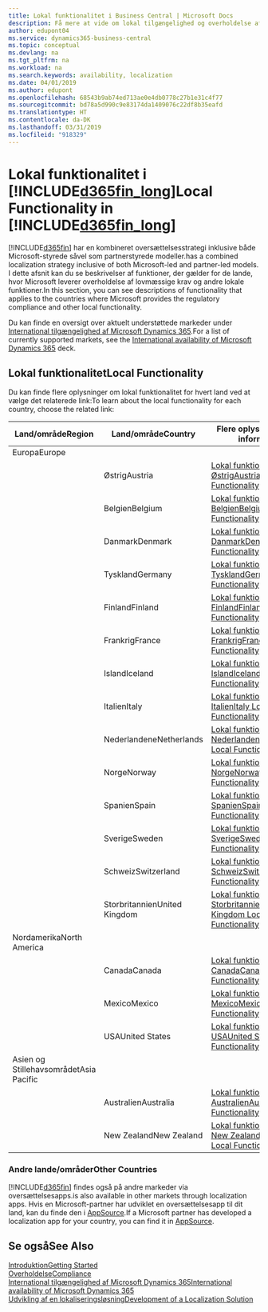 ```yaml
---
title: Lokal funktionalitet i Business Central | Microsoft Docs
description: Få mere at vide om lokal tilgængelighed og overholdelse af lovmæssige krav for Dynamics 365 Business Central.
author: edupont04
ms.service: dynamics365-business-central
ms.topic: conceptual
ms.devlang: na
ms.tgt_pltfrm: na
ms.workload: na
ms.search.keywords: availability, localization
ms.date: 04/01/2019
ms.author: edupont
ms.openlocfilehash: 68543b9ab74ed713ae0e4db0778c27b1e31c4f77
ms.sourcegitcommit: bd78a5d990c9e83174da1409076c22df8b35eafd
ms.translationtype: HT
ms.contentlocale: da-DK
ms.lasthandoff: 03/31/2019
ms.locfileid: "918329"
---
```

# <a name="local-functionality-in-included365finlongincludesd365finlongmdmd"></a><span data-ttu-id="4fce7-103">Lokal funktionalitet i [!INCLUDE[d365fin_long](includes/d365fin_long_md.md)]</span><span class="sxs-lookup"><span data-stu-id="4fce7-103">Local Functionality in [!INCLUDE[d365fin_long](includes/d365fin_long_md.md)]</span></span>
[!INCLUDE[d365fin](includes/d365fin_md.md)] <span data-ttu-id="4fce7-104">har en kombineret oversættelsesstrategi inklusive både Microsoft-styrede såvel som partnerstyrede modeller.</span><span class="sxs-lookup"><span data-stu-id="4fce7-104">has a combined localization strategy inclusive of both Microsoft-led and partner-led models.</span></span> <span data-ttu-id="4fce7-105">I dette afsnit kan du se beskrivelser af funktioner, der gælder for de lande, hvor Microsoft leverer overholdelse af lovmæssige krav og andre lokale funktioner.</span><span class="sxs-lookup"><span data-stu-id="4fce7-105">In this section, you can see descriptions of functionality that applies to the countries where Microsoft provides the regulatory compliance and other local functionality.</span></span>  

<span data-ttu-id="4fce7-106">Du kan finde en oversigt over aktuelt understøttede markeder under [International tilgængelighed af Microsoft Dynamics 365](https://docs.microsoft.com/en-us/dynamics365/get-started/availability).</span><span class="sxs-lookup"><span data-stu-id="4fce7-106">For a list of currently supported markets, see the [International availability of Microsoft Dynamics 365](https://docs.microsoft.com/en-us/dynamics365/get-started/availability) deck.</span></span>  

## <a name="local-functionality"></a><span data-ttu-id="4fce7-107">Lokal funktionalitet</span><span class="sxs-lookup"><span data-stu-id="4fce7-107">Local Functionality</span></span>
<span data-ttu-id="4fce7-108">Du kan finde flere oplysninger om lokal funktionalitet for hvert land ved at vælge det relaterede link:</span><span class="sxs-lookup"><span data-stu-id="4fce7-108">To learn about the local functionality for each country, choose the related link:</span></span>

| <span data-ttu-id="4fce7-109">Land/område</span><span class="sxs-lookup"><span data-stu-id="4fce7-109">Region</span></span> | <span data-ttu-id="4fce7-110">Land/område</span><span class="sxs-lookup"><span data-stu-id="4fce7-110">Country</span></span> | <span data-ttu-id="4fce7-111">Flere oplysninger</span><span class="sxs-lookup"><span data-stu-id="4fce7-111">More information</span></span> |
| --- | --- |--- |
| <span data-ttu-id="4fce7-112">Europa</span><span class="sxs-lookup"><span data-stu-id="4fce7-112">Europe</span></span> |  | |
|        | <span data-ttu-id="4fce7-113">Østrig</span><span class="sxs-lookup"><span data-stu-id="4fce7-113">Austria</span></span> | [<span data-ttu-id="4fce7-114">Lokal funktionalitet for Østrig</span><span class="sxs-lookup"><span data-stu-id="4fce7-114">Austria Local Functionality</span></span>](localfunctionality/austria/austria-local-functionality.md) |
|        | <span data-ttu-id="4fce7-115">Belgien</span><span class="sxs-lookup"><span data-stu-id="4fce7-115">Belgium</span></span> |  [<span data-ttu-id="4fce7-116">Lokal funktionalitet for Belgien</span><span class="sxs-lookup"><span data-stu-id="4fce7-116">Belgium Local Functionality</span></span>](localfunctionality/belgium/belgium-local-functionality.md) |
|        | <span data-ttu-id="4fce7-117">Danmark</span><span class="sxs-lookup"><span data-stu-id="4fce7-117">Denmark</span></span> | [<span data-ttu-id="4fce7-118">Lokal funktionalitet for Danmark</span><span class="sxs-lookup"><span data-stu-id="4fce7-118">Denmark Local Functionality</span></span>](localfunctionality/denmark/denmark-local-functionality.md) |
|        | <span data-ttu-id="4fce7-119">Tyskland</span><span class="sxs-lookup"><span data-stu-id="4fce7-119">Germany</span></span> | [<span data-ttu-id="4fce7-120">Lokal funktionalitet for Tyskland</span><span class="sxs-lookup"><span data-stu-id="4fce7-120">Germany Local Functionality</span></span>](localfunctionality/germany/germany-local-functionality.md) |
|        | <span data-ttu-id="4fce7-121">Finland</span><span class="sxs-lookup"><span data-stu-id="4fce7-121">Finland</span></span> | [<span data-ttu-id="4fce7-122">Lokal funktionalitet for Finland</span><span class="sxs-lookup"><span data-stu-id="4fce7-122">Finland Local Functionality</span></span>](localfunctionality/finland/finland-local-functionality.md) |
|        | <span data-ttu-id="4fce7-123">Frankrig</span><span class="sxs-lookup"><span data-stu-id="4fce7-123">France</span></span> | [<span data-ttu-id="4fce7-124">Lokal funktionalitet for Frankrig</span><span class="sxs-lookup"><span data-stu-id="4fce7-124">France Local Functionality</span></span>](localfunctionality/france/france-local-functionality.md) |
|        | <span data-ttu-id="4fce7-125">Island</span><span class="sxs-lookup"><span data-stu-id="4fce7-125">Iceland</span></span> | [<span data-ttu-id="4fce7-126">Lokal funktionalitet for Island</span><span class="sxs-lookup"><span data-stu-id="4fce7-126">Iceland Local Functionality</span></span>](localfunctionality/iceland/iceland-local-functionality.md) |
|        | <span data-ttu-id="4fce7-127">Italien</span><span class="sxs-lookup"><span data-stu-id="4fce7-127">Italy</span></span> | [<span data-ttu-id="4fce7-128">Lokal funktionalitet for Italien</span><span class="sxs-lookup"><span data-stu-id="4fce7-128">Italy Local Functionality</span></span>](localfunctionality/italy/italy-local-functionality.md) |
|        | <span data-ttu-id="4fce7-129">Nederlandene</span><span class="sxs-lookup"><span data-stu-id="4fce7-129">Netherlands</span></span> | [<span data-ttu-id="4fce7-130">Lokal funktionalitet for Nederlandene</span><span class="sxs-lookup"><span data-stu-id="4fce7-130">Netherlands Local Functionality</span></span>](localfunctionality/netherlands/netherlands-local-functionality.md) |
|        | <span data-ttu-id="4fce7-131">Norge</span><span class="sxs-lookup"><span data-stu-id="4fce7-131">Norway</span></span> | [<span data-ttu-id="4fce7-132">Lokal funktionalitet for Norge</span><span class="sxs-lookup"><span data-stu-id="4fce7-132">Norway Local Functionality</span></span>](localfunctionality/norway/norway-local-functionality.md) |
|        | <span data-ttu-id="4fce7-133">Spanien</span><span class="sxs-lookup"><span data-stu-id="4fce7-133">Spain</span></span> | [<span data-ttu-id="4fce7-134">Lokal funktionalitet for Spanien</span><span class="sxs-lookup"><span data-stu-id="4fce7-134">Spain Local Functionality</span></span>](localfunctionality/spain/spain-local-functionality.md) |
|        | <span data-ttu-id="4fce7-135">Sverige</span><span class="sxs-lookup"><span data-stu-id="4fce7-135">Sweden</span></span> | [<span data-ttu-id="4fce7-136">Lokal funktionalitet for Sverige</span><span class="sxs-lookup"><span data-stu-id="4fce7-136">Sweden Local Functionality</span></span>](localfunctionality/sweden/sweden-local-functionality.md) |
|        | <span data-ttu-id="4fce7-137">Schweiz</span><span class="sxs-lookup"><span data-stu-id="4fce7-137">Switzerland</span></span> | [<span data-ttu-id="4fce7-138">Lokal funktionalitet for Schweiz</span><span class="sxs-lookup"><span data-stu-id="4fce7-138">Switzerland Local Functionality</span></span>](localfunctionality/switzerland/switzerland-local-functionality.md) |
|        | <span data-ttu-id="4fce7-139">Storbritannien</span><span class="sxs-lookup"><span data-stu-id="4fce7-139">United Kingdom</span></span> | [<span data-ttu-id="4fce7-140">Lokal funktionalitet for Storbritannien</span><span class="sxs-lookup"><span data-stu-id="4fce7-140">United Kingdom Local Functionality</span></span>](localfunctionality/unitedkingdom/united-kingdom-local-functionality.md) |
| <span data-ttu-id="4fce7-141">Nordamerika</span><span class="sxs-lookup"><span data-stu-id="4fce7-141">North America</span></span> |       |  |
|        | <span data-ttu-id="4fce7-142">Canada</span><span class="sxs-lookup"><span data-stu-id="4fce7-142">Canada</span></span>|[<span data-ttu-id="4fce7-143">Lokal funktionalitet for Canada</span><span class="sxs-lookup"><span data-stu-id="4fce7-143">Canada Local Functionality</span></span>](localfunctionality/canada/canada-local-functionality.md) |
|        | <span data-ttu-id="4fce7-144">Mexico</span><span class="sxs-lookup"><span data-stu-id="4fce7-144">Mexico</span></span> | [<span data-ttu-id="4fce7-145">Lokal funktionalitet for Mexico</span><span class="sxs-lookup"><span data-stu-id="4fce7-145">Mexico Local Functionality</span></span>](localfunctionality/mexico/mexico-local-functionality.md) |
|        | <span data-ttu-id="4fce7-146">USA</span><span class="sxs-lookup"><span data-stu-id="4fce7-146">United States</span></span>|[<span data-ttu-id="4fce7-147">Lokal funktionalitet for USA</span><span class="sxs-lookup"><span data-stu-id="4fce7-147">United States Local Functionality</span></span>](localfunctionality/unitedstates/united-states-local-functionality.md) |
| <span data-ttu-id="4fce7-148">Asien og Stillehavsområdet</span><span class="sxs-lookup"><span data-stu-id="4fce7-148">Asia Pacific</span></span> |       |  |
|        | <span data-ttu-id="4fce7-149">Australien</span><span class="sxs-lookup"><span data-stu-id="4fce7-149">Australia</span></span> | [<span data-ttu-id="4fce7-150">Lokal funktionalitet for Australien</span><span class="sxs-lookup"><span data-stu-id="4fce7-150">Australia Local Functionality</span></span>](localfunctionality/australia/australia-local-functionality.md) |
|        | <span data-ttu-id="4fce7-151">New Zealand</span><span class="sxs-lookup"><span data-stu-id="4fce7-151">New Zealand</span></span> | [<span data-ttu-id="4fce7-152">Lokal funktionalitet for New Zealand</span><span class="sxs-lookup"><span data-stu-id="4fce7-152">New Zealand Local Functionality</span></span>](localfunctionality/newzealand/new-zealand-local-functionality.md) |

### <a name="other-countries"></a><span data-ttu-id="4fce7-153">Andre lande/områder</span><span class="sxs-lookup"><span data-stu-id="4fce7-153">Other Countries</span></span>
[!INCLUDE[d365fin](includes/d365fin_md.md)] <span data-ttu-id="4fce7-154">findes også på andre markeder via oversættelsesapps.</span><span class="sxs-lookup"><span data-stu-id="4fce7-154">is also available in other markets through localization apps.</span></span> <span data-ttu-id="4fce7-155">Hvis en Microsoft-partner har udviklet en oversættelsesapp til dit land, kan du finde den i [AppSource](https://appsource.microsoft.com/en-us/product/dynamics-365-business-central/).</span><span class="sxs-lookup"><span data-stu-id="4fce7-155">If a Microsoft partner has developed a localization app for your country, you can find it in [AppSource](https://appsource.microsoft.com/en-us/product/dynamics-365-business-central/).</span></span>

## <a name="see-also"></a><span data-ttu-id="4fce7-156">Se også</span><span class="sxs-lookup"><span data-stu-id="4fce7-156">See Also</span></span>
[<span data-ttu-id="4fce7-157">Introduktion</span><span class="sxs-lookup"><span data-stu-id="4fce7-157">Getting Started</span></span>](product-get-started.md)  
[<span data-ttu-id="4fce7-158">Overholdelse</span><span class="sxs-lookup"><span data-stu-id="4fce7-158">Compliance</span></span>](compliance/compliance-overview.md)  
[<span data-ttu-id="4fce7-159">International tilgængelighed af Microsoft Dynamics 365</span><span class="sxs-lookup"><span data-stu-id="4fce7-159">International availability of Microsoft Dynamics 365</span></span>](https://docs.microsoft.com/en-us/dynamics365/get-started/availability)  
[<span data-ttu-id="4fce7-160">Udvikling af en lokaliseringsløsning</span><span class="sxs-lookup"><span data-stu-id="4fce7-160">Development of a Localization Solution</span></span>](/dynamics365/business-central/dev-itpro/developer/readiness/readiness-develop-localization)  
